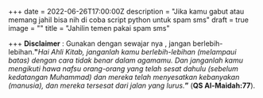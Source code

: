 +++
date = 2022-06-26T17:00:00Z
description = "Jika kamu gabut atau memang jahil bisa nih di coba script python untuk spam sms"
draft = true
image = ""
title = "Jahilin temen pakai spam sms"

+++
**Disclaimer** : Gunakan dengan sewajar nya , jangan berlebih-lebihan.**"**_Hai Ahli Kitab, janganlah kamu berlebih-lebihan (melampaui batas) dengan cara tidak benar dalam agamamu. Dan janganlah kamu mengikuti hawa nafsu orang-orang yang telah sesat dahulu (sebelum kedatangan Muhammad) dan mereka telah menyesatkan kebanyakan (manusia), dan mereka tersesat dari jalan yang lurus._**”** (**QS Al-Maidah:77**).